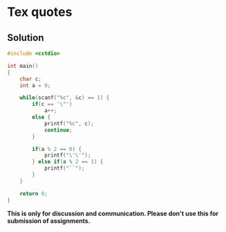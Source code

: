 # Tex quotes

## Solution

```c++
#include <cstdio>

int main()
{
    char c;
    int a = 0;

    while(scanf("%c", &c) == 1) {
        if(c == '\"')
            a++;
        else {
            printf("%c", c);
            continue;
        }

        if(a % 2 == 0) {
            printf("\'\'");
        } else if(a % 2 == 1) {
            printf("``");
        }
    }

    return 0;
}

```


**This is only for discussion and communication. Please don't use this for submission of assignments.**